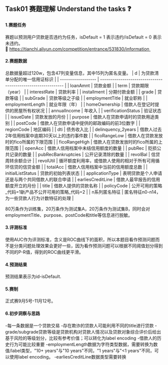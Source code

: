 ## Task01 赛题理解 Understand the tasks ❓
#### 1.赛题任务
  赛题以预测用户贷款是否违约为任务，isDefault = 1 表示违约/isDefault = 0 表示未违约。
  🔗 https://tianchi.aliyun.com/competition/entrance/531830/information 
#### 2.赛题数据
  总数据量超过120w，包含47列变量信息，其中15列为匿名变量。
  | d                  | 为贷款清单分配的唯一信用证标识                               |
| ------------------ | ------------------------------------------------------------ |
| loanAmnt           | 贷款金额                                                     |
| term               | 贷款期限（year）                                             |
| interestRate       | 贷款利率                                                     |
| installment        | 分期付款金额                                                 |
| grade              | 贷款等级                                                     |
| subGrade           | 贷款等级之子级                                               |
| employmentTitle    | 就业职称                                                     |
| employmentLength   | 就业年限（年）                                               |
| homeOwnership      | 借款人在登记时提供的房屋所有权状况                           |
| annualIncome       | 年收入                                                       |
| verificationStatus | 验证状态                                                     |
| issueDate          | 贷款发放的月份                                               |
| purpose            | 借款人在贷款申请时的贷款用途类别                             |
| postCode           | 借款人在贷款申请中提供的邮政编码的前3位数字                  |
| regionCode         | 地区编码                                                     |
| dti                | 债务收入比                                                   |
| delinquency_2years | 借款人过去2年信用档案中逾期30天以上的违约事件数              |
| ficoRangeLow       | 借款人在贷款发放时的fico所属的下限范围                       |
| ficoRangeHigh      | 借款人在贷款发放时的fico所属的上限范围                       |
| openAcc            | 借款人信用档案中未结信用额度的数量                           |
| pubRec             | 贬损公共记录的数量                                           |
| pubRecBankruptcies | 公开记录清除的数量                                           |
| revolBal           | 信贷周转余额合计                                             |
| revolUtil          | 循环额度利用率，或借款人使用的相对于所有可用循环信贷的信贷金额 |
| totalAcc           | 借款人信用档案中当前的信用额度总数                           |
| initialListStatus  | 贷款的初始列表状态                                           |
| applicationType    | 表明贷款是个人申请还是与两个共同借款人的联合申请             |
| earliesCreditLine  | 借款人最早报告的信用额度开立的月份                           |
| title              | 借款人提供的贷款名称                                         |
| policyCode         | 公开可用的策略_代码=1新产品不公开可用的策略_代码=2           |
| n系列匿名特征      | 匿名特征n0-n14，为一些贷款人行为计数特征的处理               |

  80万条作为训练集，20万条作为测试集A，20万条作为测试集B，同时会对employmentTitle、purpose、postCode和title等信息进行脱敏。
#### 3.评测标准
  使用AUC作为评测标准，含义是ROC曲线下的面积，所以本题目看作预测问题而不是分类问题处理效果会更好一些，因为看作预测问题可以根据不同阈值划分得到不同的P-R值，得到的ROC曲线更平滑。
#### 4.预测结果
  预测结果表示为id-isDefault.
#### 5.赛制
  正式赛9月5号-11月12号。
#### 6.初步洞察与思路
  -每一条数据是一个贷款交易
  -存在欺诈的贷款人可能利用不同的title进行贷款
  -grade/subgrade贷款等级是贷款机构对贷款人情况以及贷款对象综合评价后给出基于风险的等级划分，比较有参考价值；可以转化为label encoding
  -借款人的历史行为可能比较重要
  -employmentLength数据为字符类型数据，需要转换为数值/label类型，"10+ years"与"10 years"不同，"1 years"与"<1 years"不同，可以使用label encoding。
  -earliesCreditLine数据类型需要转换
